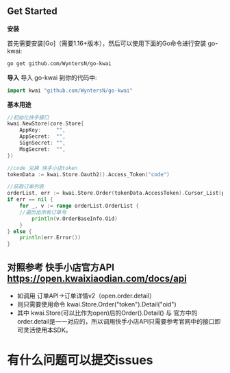 <!--
 * @Descripttion: 
 * @version: 
 * @Author: Wynters
 * @Date: 2022-12-25 17:18:48
 * @LastEditTime: 2022-12-28 15:49:02
 * @FilePath: \Public_GoKwai\README.md
-->
## <a name="Get-Started">Get Started</a>

**安装**

首先需要安装[Go]（需要1.16+版本），然后可以使用下面的Go命令进行安装 go-kwai:
``` sh
go get github.com/WyntersN/go-kwai
```

**导入**
导入 go-kwai 到你的代码中:

```go
import kwai "github.com/WyntersN/go-kwai"
```

**基本用途**

```go
//初始化快手接口
kwai.NewStore(core.Store{
	AppKey:     "",
	AppSecret:  "",
	SignSecret: "",
	MsgSecret:  "",
})

//code 兑换 快手小店token
tokenData := kwai.Store.Oauth2().Access_Token("code")

//获取订单列表
orderList, err := kwai.Store.Order(tokenData.AccessToken).Cursor_List(parameter.Order_CursorList{})
if err == nil {
	for _, v := range orderList.OrderList {
	//遍历出所有订单号
		println(v.OrderBaseInfo.Oid)
	}
} else {
	println(err.Error())
}
```
## 对照参考 快手小店官方API https://open.kwaixiaodian.com/docs/api

* 如调用 订单API->订单详情v2（open.order.detail）
* 则只需要使用命令 kwai.Store.Order("token").Detail("oid")
* 其中 kwai.Store(可以比作为open)后的Order().Detail() 与 官方中的order.detail是一一对应的，所以调用快手小店API只需要参考官网中的接口即可灵活使用本SDK。

# 有什么问题可以提交issues
